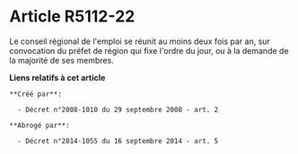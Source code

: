 # Article R5112-22

Le conseil régional de l'emploi se réunit au moins deux fois par an, sur convocation du préfet de région qui fixe l'ordre du
jour, ou à la demande de la majorité de ses membres.

**Liens relatifs à cet article**

	**Créé par**:

	  - Décret n°2008-1010 du 29 septembre 2008 - art. 2

	**Abrogé par**:

	  - Décret n°2014-1055 du 16 septembre 2014 - art. 5
